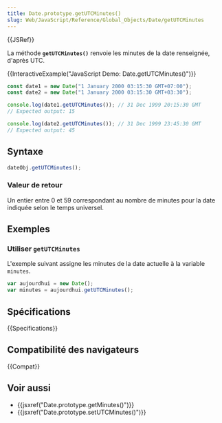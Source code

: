 ```yaml
---
title: Date.prototype.getUTCMinutes()
slug: Web/JavaScript/Reference/Global_Objects/Date/getUTCMinutes
---
```


{{JSRef}}

La méthode **`getUTCMinutes()`** renvoie les minutes de la date renseignée, d'après UTC.

{{InteractiveExample("JavaScript Demo: Date.getUTCMinutes()")}}

```js interactive-example
const date1 = new Date("1 January 2000 03:15:30 GMT+07:00");
const date2 = new Date("1 January 2000 03:15:30 GMT+03:30");

console.log(date1.getUTCMinutes()); // 31 Dec 1999 20:15:30 GMT
// Expected output: 15

console.log(date2.getUTCMinutes()); // 31 Dec 1999 23:45:30 GMT
// Expected output: 45
```

## Syntaxe

```js
dateObj.getUTCMinutes();
```

### Valeur de retour

Un entier entre 0 et 59 correspondant au nombre de minutes pour la date indiquée selon le temps universel.

## Exemples

### Utiliser `getUTCMinutes`

L'exemple suivant assigne les minutes de la date actuelle à la variable `minutes`.

```js
var aujourdhui = new Date();
var minutes = aujourdhui.getUTCMinutes();
```

## Spécifications

{{Specifications}}

## Compatibilité des navigateurs

{{Compat}}

## Voir aussi

- {{jsxref("Date.prototype.getMinutes()")}}
- {{jsxref("Date.prototype.setUTCMinutes()")}}
